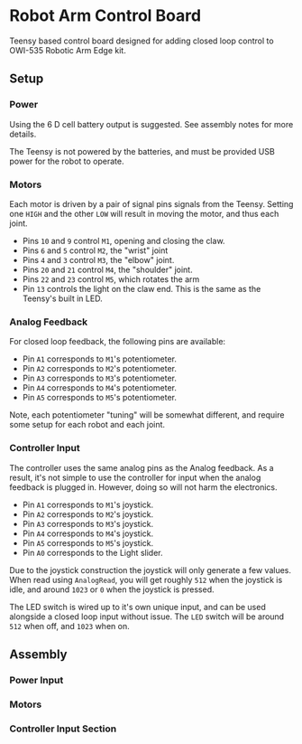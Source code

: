 # Robot Arm Control Board

Teensy based control board designed for adding closed loop control to OWI-535 Robotic Arm Edge kit. 

## Setup

### Power
Using the 6 D cell battery output is suggested. See assembly notes for more details.

The Teensy is not powered by the batteries, and must be provided USB power for the robot to operate. 

### Motors

Each motor is driven by a pair of signal pins signals from the Teensy. Setting one `HIGH` and the other `LOW` will result in moving the motor, and thus each joint. 

- Pins `10` and `9` control `M1`, opening and closing the claw.
- Pins `6` and `5` control `M2`, the "wrist" joint
- Pins `4` and `3` control `M3`, the "elbow" joint. 
- Pins `20` and `21` control `M4`, the "shoulder" joint. 
- Pins `22` and `23` control `M5`, which rotates the arm 
- Pin `13` controls the light on the claw end. This is the same as the Teensy's built in LED.

### Analog Feedback

For closed loop feedback, the following pins are available:
- Pin `A1` corresponds to `M1`'s potentiometer. 
- Pin `A2` corresponds to `M2`'s potentiometer. 
- Pin `A3` corresponds to `M3`'s potentiometer. 
- Pin `A4` corresponds to `M4`'s potentiometer. 
- Pin `A5` corresponds to `M5`'s potentiometer. 

Note, each potentiometer "tuning" will be somewhat different, and require some setup for each robot and each joint. 

### Controller Input
The controller uses the same analog pins as the Analog feedback. As a result, it's not simple to use the controller for input when the analog feedback is plugged in. However, doing so will not harm the electronics. 

- Pin `A1` corresponds to `M1`'s joystick. 
- Pin `A2` corresponds to `M2`'s joystick. 
- Pin `A3` corresponds to `M3`'s joystick. 
- Pin `A4` corresponds to `M4`'s joystick. 
- Pin `A5` corresponds to `M5`'s joystick. 
- Pin `A0` corresponds to the Light slider. 

Due to the joystick construction the joystick will only generate a few values. When read using `AnalogRead`, you will get roughly `512` when the joystick is idle, and around `1023` or `0` when the joystick is pressed. 

The LED switch is wired up to it's own unique input, and can be used alongside a closed loop input without issue. The `LED` switch will be around `512` when off, and `1023` when on.

## Assembly

### Power Input

### Motors

### Controller Input Section